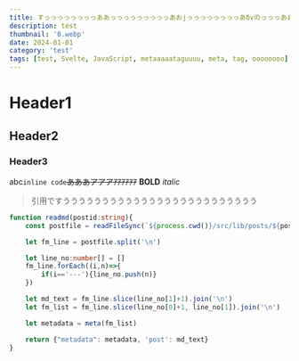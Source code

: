 ```yaml
---
title: すっっっっっっっっああっっっっっっっっっあおjっっっっっっっっあδvのっっっあおっっっっがいっっっっごいながいタイトル
description: test
thumbnail: '0.webp'
date: 2024-01-01
category: 'test'
tags: [test, Svelte, JavaScript, metaaaaataguuuu, meta, tag, oooooooo]
---
```


# Header1
## Header2
### Header3

abc`inline code`~~あああアアアｱｱｱｱｱｱ~~ **BOLD** *italic*

> 引用ですううううううううううううううううううううううううう

```ts
function readmd(postid:string){
    const postfile = readFileSync(`${process.cwd()}/src/lib/posts/${postid}.md`, 'utf8');

    let fm_line = postfile.split('\n')

    let line_no:number[] = []
    fm_line.forEach((i,n)=>{
        if(i=='---'){line_no.push(n)}
    })

    let md_text = fm_line.slice(line_no[1]+1).join('\n')
    let fm_list = fm_line.slice(line_no[0]+1, line_no[1]).join('\n')

    let metadata = meta(fm_list)

    return {"metadata": metadata, 'post': md_text}
}
```